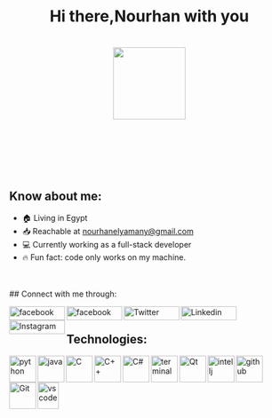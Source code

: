 <h1 align="center">Hi there,Nourhan with you<h1/>
                                                  
<p align="center">                                                
<img align="center"src="https://media.giphy.com/media/4PXQedYt926NXN2LT2/giphy.gif" width="130px"/>                                               
</p>
                                                 
<br/>
<br/>
  
## Know about me:
- 🏠 Living in Egypt
- :inbox_tray: Reachable at nourhanelyamany@gmail.com
- 💻 Currently working as a full-stack developer
- 🔥 Fun fact: code only works on my machine.
<br/>
<br/>
## Connect with me through:
  
  
[<img align="left" alt="facebook" width="100px" height="25" src="https://img.shields.io/badge/Facebook-1877F2?style=for-the-badge&logo=facebook&logoColor=white" />][facebook]
[<img align="left" alt="facebook" width="100px" height="25" src="https://img.shields.io/badge/Gmail-D14836?style=for-the-badge&logo=gmail&logoColor=white" />][gmail]
[<img align="left" alt="Twitter" width="100px" height="25" src="https://img.shields.io/badge/Twitter-1DA1F2?style=for-the-badge&logo=twitter&logoColor=white" />][twitter]
[<img align="left" alt="Linkedin" width="100px" height="25" src="https://img.shields.io/badge/LinkedIn-0077B5?style=for-the-badge&logo=linkedin&logoColor=white" />][linkedin]
[<img align="left" alt="Instagram" width="100px" height="25" src="https://img.shields.io/badge/Instagram-E4405F?style=for-the-badge&logo=instagram&logoColor=white" />][instagram]
<br />
  
## Technologies:
<img align="left" alt="python" width="48"  src="https://img.icons8.com/color/64/000000/python.png"/>
<img align="left" alt="java" width="48" src="https://img.icons8.com/color/48/000000/java-coffee-cup-logo.png"/>
<img align="left" alt="C" width="48"  src="https://seeklogo.com/images/C/c-programming-language-logo-9B32D017B1-seeklogo.com.png" />
<img align="left" alt="C++" width="48" src="https://img.icons8.com/color/48/000000/c-plus-plus-logo.png"/>
<img align="left" alt="C#" width="48"src="https://img.icons8.com/color/48/000000/c-sharp-logo-2.png"/>  
<img align="left" alt="terminal" width="48"src="https://img.icons8.com/ios-glyphs/30/000000/program.png"/>
  
<img align="left" alt="Qt" width="48" src="https://www.claysol.com/public/images/qt.png" />
<img align ="left" alt="intellj" width="48"  src="https://img.icons8.com/color/48/000000/intellij-idea.png"/>
<img align="left" alt="github"  width="48"src="https://img.icons8.com/fluent/50/000000/github.png"/>
<img align="left" alt="Git"  width="48" src="https://img.icons8.com/color/48/000000/git.png"/>
<img align="left" alt="vs code" height="48" width="38"src="https://img.icons8.com/fluent/48/000000/visual-studio-code-2019.png"/>






  
  
[twitter]: https://twitter.com/NurhanElyamany
[linkedin]: https://www.linkedin.com/in/eng-nourhan/
[instagram]: https://www.instagram.com/nourhanmohh/
[facebook]:https://www.facebook.com/NourhanMohammedd
[gmail]: https://mail.google.com/mail/u/0/?tab=rm&ogbl#inbox?compose=CllgCJTLGNbPGXprXCnZhRnDTSfXtWLpkHcCHBqMvBKtWRFHbMNzPDFhJHLvVfgKbJPNTvzjdvq
<!--
